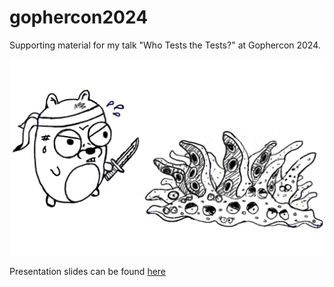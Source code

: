 # gophercon2024

Supporting material for my talk "Who Tests the Tests?" at Gophercon 2024. 

![image](gopher_vs_mutant.jpeg)

Presentation slides can be found [here](slides.pdf)

